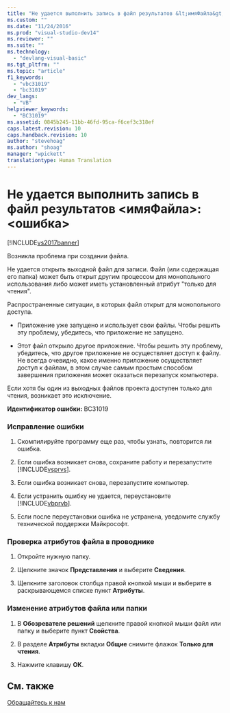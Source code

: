 ```yaml
---
title: "Не удается выполнить запись в файл результатов &lt;имяФайла&gt;: &lt;ошибка&gt; | Microsoft Docs"
ms.custom: ""
ms.date: "11/24/2016"
ms.prod: "visual-studio-dev14"
ms.reviewer: ""
ms.suite: ""
ms.technology: 
  - "devlang-visual-basic"
ms.tgt_pltfrm: ""
ms.topic: "article"
f1_keywords: 
  - "vbc31019"
  - "bc31019"
dev_langs: 
  - "VB"
helpviewer_keywords: 
  - "BC31019"
ms.assetid: 0845b245-11bb-46fd-95ca-f6cef3c318ef
caps.latest.revision: 10
caps.handback.revision: 10
author: "stevehoag"
ms.author: "shoag"
manager: "wpickett"
translationtype: Human Translation
---
```

# Не удается выполнить запись в файл результатов &lt;имяФайла&gt;: &lt;ошибка&gt;
[!INCLUDE[vs2017banner](../../../csharp/includes/vs2017banner.md)]

Возникла проблема при создании файла.  
  
 Не удается открыть выходной файл для записи.  Файл \(или содержащая его папка\) может быть открыт другим процессом для монопольного использования либо может иметь установленный атрибут "только для чтения".  
  
 Распространенные ситуации, в которых файл открыт для монопольного доступа.  
  
-   Приложение уже запущено и использует свои файлы.  Чтобы решить эту проблему, убедитесь, что приложение не запущено.  
  
-   Этот файл открыло другое приложение.  Чтобы решить эту проблему, убедитесь, что другое приложение не осуществляет доступ к файлу.  Не всегда очевидно, какое именно приложение осуществляет доступ к файлам, в этом случае самым простым способом завершения приложения может оказаться перезапуск компьютера.  
  
 Если хотя бы один из выходных файлов проекта доступен только для чтения, возникает это исключение.  
  
 **Идентификатор ошибки:** BC31019  
  
### Исправление ошибки  
  
1.  Скомпилируйте программу еще раз, чтобы узнать, повторится ли ошибка.  
  
2.  Если ошибка возникает снова, сохраните работу и перезапустите [!INCLUDE[vsprvs](../../../csharp/includes/vsprvs_md.md)].  
  
3.  Если ошибка возникает снова, перезапустите компьютер.  
  
4.  Если устранить ошибку не удается, переустановите [!INCLUDE[vbprvb](../../../csharp/programming-guide/concepts/linq/includes/vbprvb_md.md)].  
  
5.  Если после переустановки ошибка не устранена, уведомите службу технической поддержки Майкрософт.  
  
### Проверка атрибутов файла в проводнике  
  
1.  Откройте нужную папку.  
  
2.  Щелкните значок **Представления** и выберите **Сведения**.  
  
3.  Щелкните заголовок столбца правой кнопкой мыши и выберите в раскрывающемся списке пункт **Атрибуты**.  
  
### Изменение атрибутов файла или папки  
  
1.  В **Обозревателе решений** щелкните правой кнопкой мыши файл или папку и выберите пункт **Свойства**.  
  
2.  В разделе **Атрибуты** вкладки **Общие** снимите флажок **Только для чтения**.  
  
3.  Нажмите клавишу **ОК**.  
  
## См. также  
 [Обращайтесь к нам](/visual-studio/ide/talk-to-us)